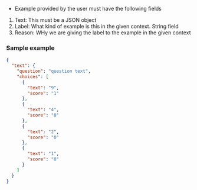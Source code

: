 - Example provided by the user must have the following fields

1. Text: This must be a JSON object
2. Label: What kind of example is this in the given context. String field
3. Reason: WHy we are giving the label to the example in the given context

### Sample example

```json
{
  "text": {
    "question": "question text",
    "choices": [
      {
        "text": "9",
        "score": "1"
      },
      {
        "text": "4",
        "score": "0"
      },
      {
        "text": "2",
        "score": "0"
      },
      {
        "text": "1",
        "score": "0"
      }
    ]
  }
}
```
